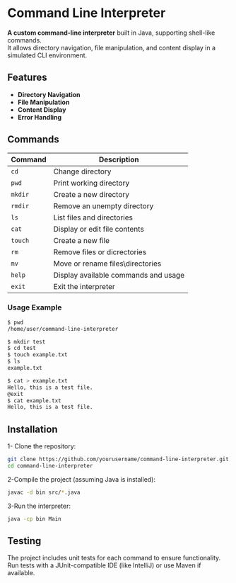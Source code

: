 # Command Line Interpreter

**A custom command-line interpreter** built in Java, supporting shell-like commands.  
It allows directory navigation, file manipulation, and content display in a simulated CLI environment.

## Features

* **Directory Navigation**
* **File Manipulation**
* **Content Display**
* **Error Handling**

## Commands

| Command  | Description                            |
|----------|----------------------------------------|
| `cd`     | Change directory                       |
| `pwd`    | Print working directory                |
| `mkdir`  | Create a new directory                 |
| `rmdir`  | Remove an unempty directory            |
| `ls`     | List files and directories             |
| `cat`    | Display or edit file contents          |
| `touch`  | Create a new file                      |
| `rm`     | Remove files or dicrectories           |
| `mv`     | Move or rename files\directories       |
| `help`   | Display available commands and usage   |
| `exit`   | Exit the interpreter                   |

### Usage Example

```bash
$ pwd
/home/user/command-line-interpreter

$ mkdir test
$ cd test
$ touch example.txt
$ ls
example.txt

$ cat > example.txt
Hello, this is a test file.
@exit
$ cat example.txt
Hello, this is a test file.
```

## Installation

1- Clone the repository:
```bash
git clone https://github.com/yourusername/command-line-interpreter.git
cd command-line-interpreter
```

2-Compile the project (assuming Java is installed):
```bash
javac -d bin src/*.java
```

3-Run the interpreter:
```bash
java -cp bin Main
```

## Testing

The project includes unit tests for each command to ensure functionality. Run tests with a JUnit-compatible IDE (like IntelliJ) or use Maven if available.
